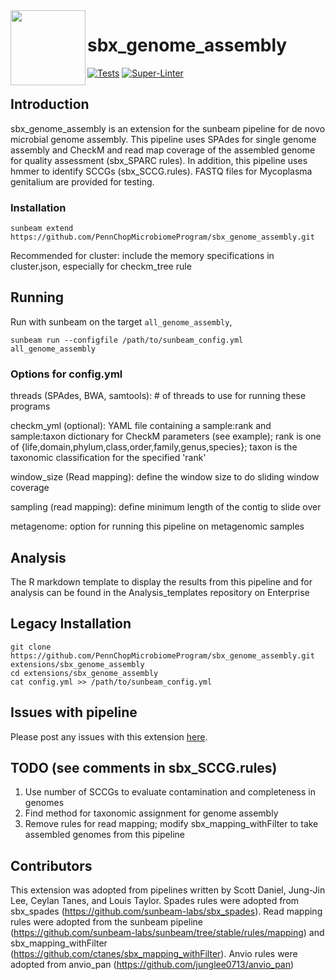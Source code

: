 <img src="https://github.com/sunbeam-labs/sunbeam/blob/stable/docs/images/sunbeam_logo.gif" width=120, height=120 align="left" />

# sbx_genome_assembly

[![Tests](https://github.com/PennChopMicrobiomeProgram/sbx_genome_assembly/actions/workflows/main.yml/badge.svg)](https://github.com/PennChopMicrobiomeProgram/sbx_genome_assembly/actions/workflows/main.yml)
[![Super-Linter](https://github.com/PennChopMicrobiomeProgram/sbx_genome_assembly/actions/workflows/linter.yml/badge.svg)](https://github.com/PennChopMicrobiomeProgram/sbx_genome_assembly/actions/workflows/linter.yml)

## Introduction

sbx_genome_assembly is an extension for the sunbeam pipeline for de novo microbial genome assembly. This pipeline uses SPAdes for single genome assembly and CheckM and read map coverage of the assembled genome for quality assessment (sbx_SPARC rules). In addition, this pipeline uses hmmer to identify SCCGs (sbx_SCCG.rules). FASTQ files for Mycoplasma genitalium are provided for testing.

### Installation

```
sunbeam extend https://github.com/PennChopMicrobiomeProgram/sbx_genome_assembly.git
```

Recommended for cluster: include the memory specifications in cluster.json, especially for checkm_tree rule

## Running

Run with sunbeam on the target `all_genome_assembly`,

```
sunbeam run --configfile /path/to/sunbeam_config.yml all_genome_assembly
```

### Options for config.yml
threads (SPAdes, BWA, samtools): # of threads to use for running these programs

checkm_yml (optional): YAML file containing a sample:rank and sample:taxon dictionary for CheckM parameters (see example);
rank is one of {life,domain,phylum,class,order,family,genus,species};
taxon is the taxonomic classification for the specified 'rank'

window_size (Read mapping): define the window size to do sliding window coverage

sampling (read mapping): define minimum length of the contig to slide over

metagenome: option for running this pipeline on metagenomic samples

## Analysis

The R markdown template to display the results from this pipeline and for analysis can be found in the Analysis_templates repository on Enterprise

## Legacy Installation

```
git clone https://github.com/PennChopMicrobiomeProgram/sbx_genome_assembly.git extensions/sbx_genome_assembly
cd extensions/sbx_genome_assembly
cat config.yml >> /path/to/sunbeam_config.yml
```

## Issues with pipeline

Please post any issues with this extension [here](https://github.com/PennChopMicrobiomeProgram/sbx_genome_assembly/issues).

## TODO (see comments in sbx_SCCG.rules)

1. Use number of SCCGs to evaluate contamination and completeness in genomes
2. Find method for taxonomic assignment for genome assembly
3. Remove rules for read mapping; modify sbx_mapping_withFilter to take assembled genomes from this pipeline

## Contributors
This extension was adopted from pipelines written by Scott Daniel, Jung-Jin Lee, Ceylan Tanes, and Louis Taylor. Spades rules were adopted from sbx_spades (https://github.com/sunbeam-labs/sbx_spades). Read mapping rules were adopted from the sunbeam pipeline (https://github.com/sunbeam-labs/sunbeam/tree/stable/rules/mapping) and sbx_mapping_withFilter (https://github.com/ctanes/sbx_mapping_withFilter). Anvio rules were adopted from anvio_pan (https://github.com/junglee0713/anvio_pan)

